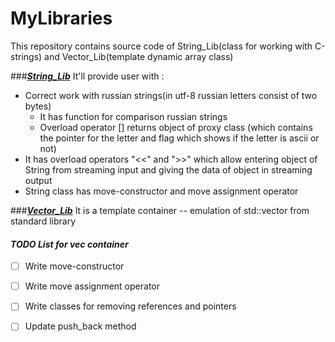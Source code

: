 MyLibraries
==========================
This repository contains source code of 
String_Lib(class for working with C-strings)
and Vector_Lib(template dynamic array class)

###***[String_Lib](https://github.com/DenisEvteev/MyLibraries/tree/master/String_Lib)***
It'll provide user with :

* Correct work with russian strings(in utf-8 russian letters consist of two bytes)
   * It has function for comparison russian strings
   * Overload operator [] returns object of proxy class (which contains 
   the pointer for the letter and flag which shows if the letter is ascii or not)
* It has overload operators "<<" and ">>" which allow entering object of String from streaming input
and giving the data of object in streaming output
* String class has move-constructor and move assignment operator

###***[Vector_Lib](https://github.com/DenisEvteev/MyLibraries/tree/master/vec_lib)***
It is a template container -- emulation of std::vector from standard library
#### ***TODO List for vec container***
- [ ] Write move-constructor
- [ ] Write move assignment operator 
- [ ] Write classes for removing references and pointers 
- [ ] Update push_back method


